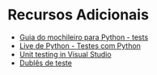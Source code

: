 # **Recursos Adicionais**

* [Guia do mochileiro para Python - tests](https://python-guide-pt-br.readthedocs.io/pt_BR/latest/writing/tests.html)
* [Live de Python - Testes com Python](https://www.youtube.com/watch?v=5hL9T3jintE)
* [Unit testing in Visual Studio](https://docs.microsoft.com/pt-br/visualstudio/python/unit-testing-python-in-visual-studio?view=vs-2019)
* [Dublês de teste](https://cassiobotaro.dev/post/dubles-de-teste/)
